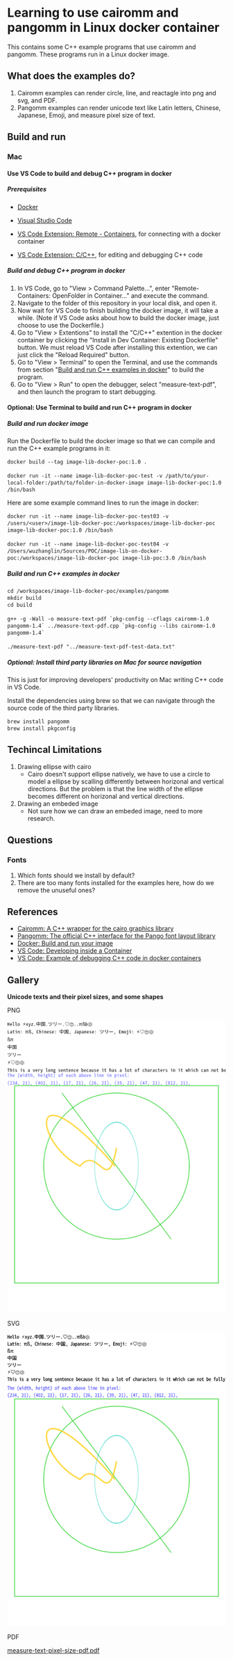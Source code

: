 # Learning to use cairomm and pangomm in Linux docker container

This contains some C++ example programs that use cairomm and pangomm. These programs run in a Linux docker image.

## What does the examples do?

1. Cairomm examples can render circle, line, and reactagle into png and svg, and PDF.
2. Pangomm examples can render unicode text like Latin letters, Chinese, Japanese, Emoji, and measure pixel size of text.

## Build and run

### Mac

#### Use VS Code to build and debug C++ program in docker

##### Prerequisites

- [Docker](https://docs.docker.com/get-docker/)
- [Visual Studio Code](https://code.visualstudio.com/)

- [VS Code Extension: Remote - Containers](https://marketplace.visualstudio.com/items?itemName=ms-vscode-remote.remote-containers), for connecting with a docker container
- [VS Code Extension: C/C++](https://marketplace.visualstudio.com/items?itemName=ms-vscode.cpptools), for editing and debugging C++ code

##### Build and debug C++ program in docker

1. In VS Code, go to "View > Command Palette...", enter "Remote-Containers: OpenFolder in Container..." and execute the command.
2. Navigate to the folder of this repository in your local disk, and open it.
3. Now wait for VS Code to finish building the docker image, it will take a while. (Note if VS Code asks about how to build the docker image, just choose to use the Dockerfile.)
4. Go to "View > Extentions" to install the "C/C++" extention in the docker container by clicking the "Install in Dev Container: Existing Dockerfile" button. We must reload VS Code after installing this extention, we can just click the "Reload Required" button.
5. Go to "View > Terminal" to open the Terminal, and use the commands from section "[Build and run C++ examples in docker](https://github.com/zhanglin-wu/image-lib-on-docker-poc#build-and-run-c-examples-in-docker)" to build the program.
6. Go to "View > Run" to open the debugger, select "measure-text-pdf", and then launch the program to start debugging.

#### Optional: Use Terminal to build and run C++ program in docker

##### Build and run docker image

Run the Dockerfile to build the docker image so that we can compile and run the C++ example programs in it:

```
docker build --tag image-lib-docker-poc:1.0 .

docker run -it --name image-lib-docker-poc-test -v /path/to/your-local-folder:/path/to/folder-in-docker-image image-lib-docker-poc:1.0 /bin/bash
```

Here are some example command lines to run the image in docker:

```
docker run -it --name image-lib-docker-poc-test03 -v /users/<user>/image-lib-docker-poc:/workspaces/image-lib-docker-poc image-lib-docker-poc:1.0 /bin/bash

docker run -it --name image-lib-docker-poc-test04 -v /Users/wuzhanglin/Sources/POC/image-lib-on-docker-poc:/workspaces/image-lib-docker-poc image-lib-poc:3.0 /bin/bash
```

##### Build and run C++ examples in docker

```
cd /workspaces/image-lib-docker-poc/examples/pangomm
mkdir build
cd build

g++ -g -Wall -o measure-text-pdf `pkg-config --cflags cairomm-1.0 pangomm-1.4` ../measure-text-pdf.cpp `pkg-config --libs cairomm-1.0 pangomm-1.4`

./measure-text-pdf "../measure-text-pdf-test-data.txt"
```

##### Optional: Install third party libraries on Mac for source navigation

This is just for improving developers' productivity on Mac writing C++ code in VS Code.

Install the dependencies using brew so that we can navigate through the source code of the third party libraries.

```
brew install pangomm
brew install pkgconfig
```

## Techincal Limitations

1. Drawing ellipse with cairo
   - Cairo doesn't support ellipse natively, we have to use a circle to model a ellipse by scalling differently between horizonal and vertical directions. But the problem is that the line width of the ellipse becomes different on horizonal and vertical directions.
2. Drawing an embeded image
   - Not sure how we can draw an embeded image, need to more research.


## Questions

### Fonts

1. Which fonts should we install by default?
2. There are too many fonts installed for the examples here, how do we remove the unuseful ones?

## References

- [Cairomm: A C++ wrapper for the cairo graphics library](https://www.cairographics.org/documentation/cairomm/reference/index.html)
- [Pangomm: The official C++ interface for the Pango font layout library](https://developer.gnome.org/pangomm/2.42/)
- [Docker: Build and run your image](https://docs.docker.com/get-started/part2/)
- [VS Code: Developing inside a Container](https://code.visualstudio.com/docs/remote/containers)
- [VS Code: Example of debugging C++ code in docker containers](https://github.com/microsoft/vscode-remote-try-cpp)

## Gallery

**Unicode texts and their pixel sizes, and some shapes**

PNG

![measure-text-pixel-size-png](README-resources/measure-text-pixel-size-png.png)

SVG

![measure-text-pixel-size-svg](README-resources/measure-text-pixel-size-svg.svg)

PDF

[measure-text-pixel-size-pdf.pdf](README-resources/measure-text-pixel-size-pdf.pdf) 
